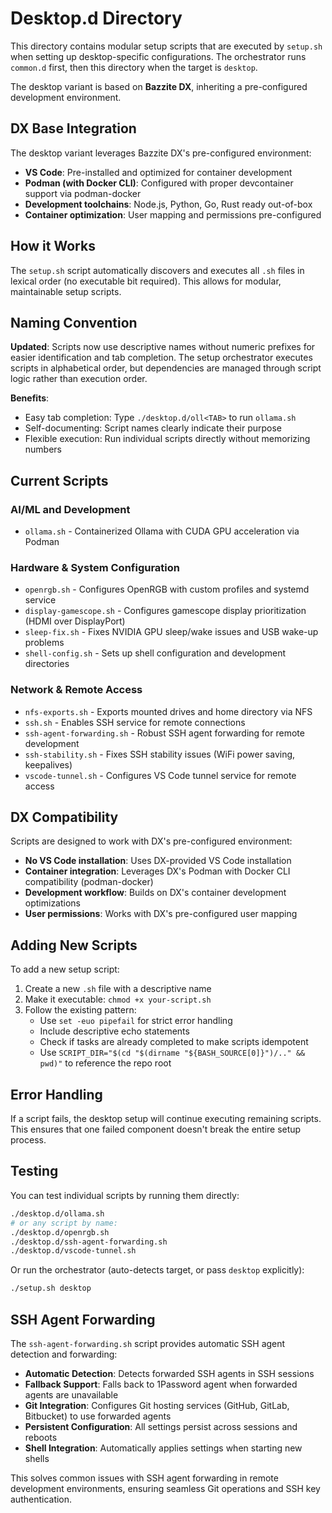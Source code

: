 # Desktop.d Directory

This directory contains modular setup scripts that are executed by `setup.sh` when setting up desktop-specific configurations. The orchestrator runs `common.d` first, then this directory when the target is `desktop`.

The desktop variant is based on **Bazzite DX**, inheriting a pre-configured development environment.

## DX Base Integration

The desktop variant leverages Bazzite DX's pre-configured environment:
- **VS Code**: Pre-installed and optimized for container development
- **Podman (with Docker CLI)**: Configured with proper devcontainer support via podman-docker
- **Development toolchains**: Node.js, Python, Go, Rust ready out-of-box
- **Container optimization**: User mapping and permissions pre-configured

## How it Works

The `setup.sh` script automatically discovers and executes all `.sh` files in lexical order (no executable bit required). This allows for modular, maintainable setup scripts.

## Naming Convention

**Updated**: Scripts now use descriptive names without numeric prefixes for easier identification and tab completion. The setup orchestrator executes scripts in alphabetical order, but dependencies are managed through script logic rather than execution order.

**Benefits**:
- Easy tab completion: Type `./desktop.d/oll<TAB>` to run `ollama.sh`
- Self-documenting: Script names clearly indicate their purpose
- Flexible execution: Run individual scripts directly without memorizing numbers

## Current Scripts

### AI/ML and Development
- `ollama.sh` - Containerized Ollama with CUDA GPU acceleration via Podman

### Hardware & System Configuration
- `openrgb.sh` - Configures OpenRGB with custom profiles and systemd service
- `display-gamescope.sh` - Configures gamescope display prioritization (HDMI over DisplayPort)
- `sleep-fix.sh` - Fixes NVIDIA GPU sleep/wake issues and USB wake-up problems
- `shell-config.sh` - Sets up shell configuration and development directories

### Network & Remote Access
- `nfs-exports.sh` - Exports mounted drives and home directory via NFS
- `ssh.sh` - Enables SSH service for remote connections
- `ssh-agent-forwarding.sh` - Robust SSH agent forwarding for remote development
- `ssh-stability.sh` - Fixes SSH stability issues (WiFi power saving, keepalives)
- `vscode-tunnel.sh` - Configures VS Code tunnel service for remote access

## DX Compatibility

Scripts are designed to work with DX's pre-configured environment:
- **No VS Code installation**: Uses DX-provided VS Code installation
- **Container integration**: Leverages DX's Podman with Docker CLI compatibility (podman-docker)
- **Development workflow**: Builds on DX's container development optimizations
- **User permissions**: Works with DX's pre-configured user mapping

## Adding New Scripts

To add a new setup script:

1. Create a new `.sh` file with a descriptive name
2. Make it executable: `chmod +x your-script.sh`
3. Follow the existing pattern:
   - Use `set -euo pipefail` for strict error handling
   - Include descriptive echo statements
   - Check if tasks are already completed to make scripts idempotent
   - Use `SCRIPT_DIR="$(cd "$(dirname "${BASH_SOURCE[0]}")/.." && pwd)"` to reference the repo root

## Error Handling

If a script fails, the desktop setup will continue executing remaining scripts. This ensures that one failed component doesn't break the entire setup process.

## Testing

You can test individual scripts by running them directly:

```bash
./desktop.d/ollama.sh
# or any script by name:
./desktop.d/openrgb.sh
./desktop.d/ssh-agent-forwarding.sh
./desktop.d/vscode-tunnel.sh
```

Or run the orchestrator (auto-detects target, or pass `desktop` explicitly):

```bash
./setup.sh desktop
```

## SSH Agent Forwarding

The `ssh-agent-forwarding.sh` script provides automatic SSH agent detection and forwarding:

- **Automatic Detection**: Detects forwarded SSH agents in SSH sessions
- **Fallback Support**: Falls back to 1Password agent when forwarded agents are unavailable
- **Git Integration**: Configures Git hosting services (GitHub, GitLab, Bitbucket) to use forwarded agents
- **Persistent Configuration**: All settings persist across sessions and reboots
- **Shell Integration**: Automatically applies settings when starting new shells

This solves common issues with SSH agent forwarding in remote development environments, ensuring seamless Git operations and SSH key authentication.
